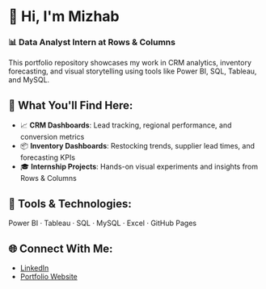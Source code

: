 # 👋 Hi, I'm Mizhab  
### 📊 Data Analyst Intern at Rows & Columns

This portfolio repository showcases my work in CRM analytics, inventory forecasting, and visual storytelling using tools like Power BI, SQL, Tableau, and MySQL.

## 🚀 What You'll Find Here:
- 📈 **CRM Dashboards**: Lead tracking, regional performance, and conversion metrics
- 📦 **Inventory Dashboards**: Restocking trends, supplier lead times, and forecasting KPIs
- 🎓 **Internship Projects**: Hands-on visual experiments and insights from Rows & Columns

## 🔧 Tools & Technologies:
Power BI · Tableau · SQL · MySQL · Excel · GitHub Pages

## 🌐 Connect With Me:
- [LinkedIn](https://www.linkedin.com/in/mishab-p-2079b5327)
- [Portfolio Website](https://mishab-07.github.io/mishab_portfolio)
